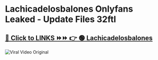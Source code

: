 
 # Lachicadelosbalones Onlyfans Leaked - Update Files 32ftl

## <h2><a href="https://clipsfans.com/Lachicadelosbalones&ref=git">🔗 Click to LINKS ⏩⏩ 👉 🟢 Lachicadelosbalones </a></h2>

<a href="https://clipsfans.com/Lachicadelosbalones&ref=git" rel="nofollow" data-target="animated-image.originalLink"><img src="https://i.ibb.co.com/xMMVF88/686577567.gif" alt="Viral Video Original" style="max-width: 100%; display: inline-block;" data-target="animated-image.originalImage"></a>

